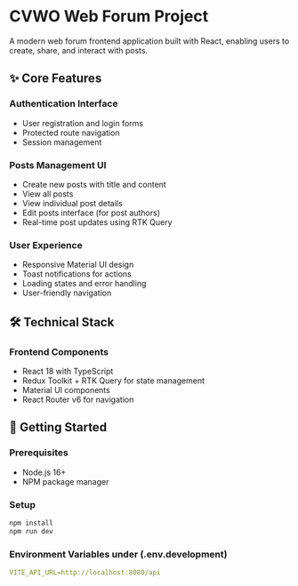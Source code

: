 # CVWO Web Forum Project

A modern web forum frontend application built with React, enabling users to create, share, and interact with posts.

## ✨ Core Features

### Authentication Interface

- User registration and login forms
- Protected route navigation
- Session management

### Posts Management UI

- Create new posts with title and content
- View all posts
- View individual post details
- Edit posts interface (for post authors)
- Real-time post updates using RTK Query

### User Experience

- Responsive Material UI design
- Toast notifications for actions
- Loading states and error handling
- User-friendly navigation

## 🛠️ Technical Stack

### Frontend Components

- React 18 with TypeScript
- Redux Toolkit + RTK Query for state management
- Material UI components
- React Router v6 for navigation

## 🚀 Getting Started

### Prerequisites

- Node.js 16+
- NPM package manager

### Setup

```bash
npm install
npm run dev
```

### Environment Variables under (.env.development)

```yaml
VITE_API_URL=http://localhost:8080/api
```
